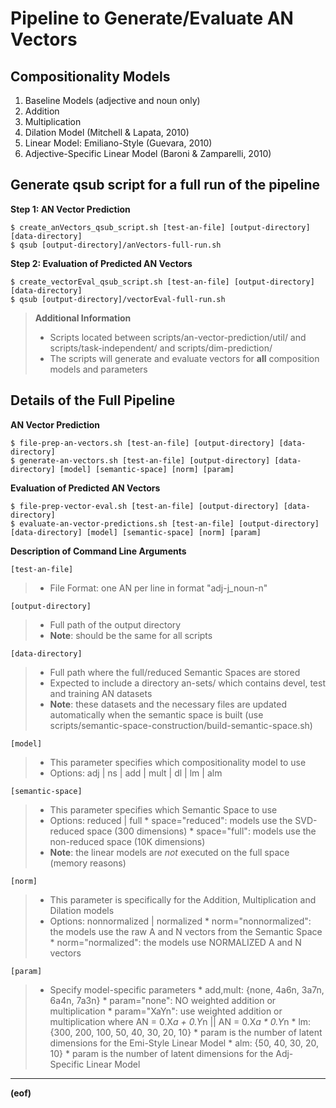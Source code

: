 # Pipeline to Generate/Evaluate AN Vectors #

## Compositionality Models
1. Baseline Models (adjective and noun only)
2. Addition
3. Multiplication
4. Dilation Model (Mitchell & Lapata, 2010)
5. Linear Model: Emiliano-Style (Guevara, 2010)
6. Adjective-Specific Linear Model (Baroni & Zamparelli, 2010)

## Generate qsub script for a full run of the pipeline ##

**Step 1: AN Vector Prediction**

	$ create_anVectors_qsub_script.sh [test-an-file] [output-directory] [data-directory]
	$ qsub [output-directory]/anVectors-full-run.sh

**Step 2: Evaluation of Predicted AN Vectors**

	$ create_vectorEval_qsub_script.sh [test-an-file] [output-directory] [data-directory]
	$ qsub [output-directory]/vectorEval-full-run.sh

> **Additional Information**
>
> * Scripts located between scripts/an-vector-prediction/util/ and
scripts/task-independent/ and scripts/dim-prediction/
> * The scripts will generate and evaluate vectors for **all** composition models and parameters

## Details of the Full Pipeline ##

**AN Vector Prediction**

	$ file-prep-an-vectors.sh [test-an-file] [output-directory] [data-directory]
	$ generate-an-vectors.sh [test-an-file] [output-directory] [data-directory] [model] [semantic-space] [norm] [param]

**Evaluation of Predicted AN Vectors**

	$ file-prep-vector-eval.sh [test-an-file] [output-directory] [data-directory]
	$ evaluate-an-vector-predictions.sh [test-an-file] [output-directory] [data-directory] [model] [semantic-space] [norm] [param]

**Description of Command Line Arguments**

	[test-an-file]

> * File Format: one AN per line in format "adj-j_noun-n"

	[output-directory]

> * Full path of the output directory
> * **Note**: should be the same for all scripts

	[data-directory]

> * Full path where the full/reduced Semantic Spaces are stored
> * Expected to include a directory an-sets/ which contains devel, test and training AN datasets
> * **Note**: these datasets and the necessary files are updated automatically when the semantic space is built (use scripts/semantic-space-construction/build-semantic-space.sh)

	[model]

> * This parameter specifies which compositionality model to use
> * Options: adj | ns | add | mult | dl | lm | alm

	[semantic-space]

> * This parameter specifies which Semantic Space to use
> * Options: reduced | full
	*     space="reduced": models use the SVD-reduced space (300 dimensions)
	*     space="full": models use the non-reduced space (10K dimensions)
> * **Note**: the linear models are *not* executed on the full space (memory reasons)

	[norm]

> * This parameter is specifically for the Addition, Multiplication and Dilation models
> * Options: nonnormalized | normalized
	*     norm="nonnormalized": the models use the raw A and N vectors from the Semantic Space
	*     norm="normalized": the models use NORMALIZED A and N vectors

	[param]

> * Specify model-specific parameters
	* add,mult: {none, 4a6n, 3a7n, 6a4n, 7a3n}
		* param="none": NO weighted addition or multiplication
		* param="XaYn": use weighted addition or multiplication where AN = 0.X*a + 0.Y*n  || AN = 0.X*a * 0.Y*n
	* lm: {300, 200, 100, 50, 40, 30, 20, 10}
		* param is the number of latent dimensions for the Emi-Style Linear Model
	* alm: {50, 40, 30, 20, 10}
		* param is the number of latent dimensions for the Adj-Specific Linear Model

___________________________________________

**(eof)**


